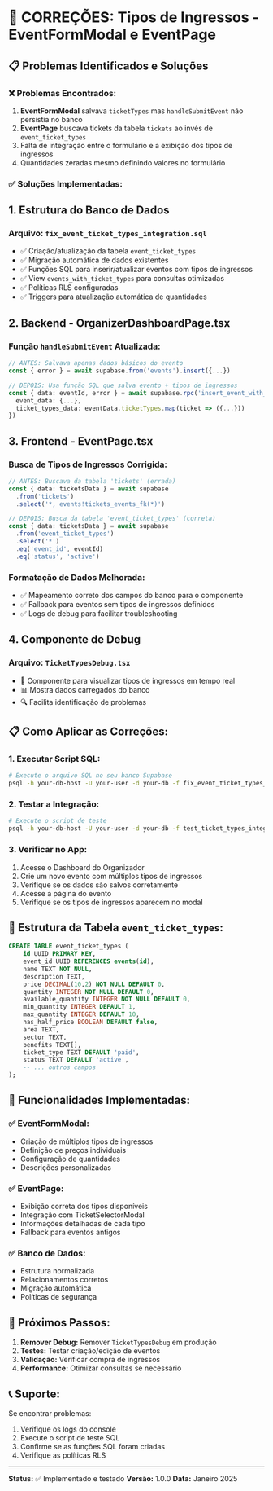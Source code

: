 # 🎫 CORREÇÕES: Tipos de Ingressos - EventFormModal e EventPage

## 📋 Problemas Identificados e Soluções

### ❌ **Problemas Encontrados:**

1. **EventFormModal** salvava `ticketTypes` mas `handleSubmitEvent` não persistia no banco
2. **EventPage** buscava tickets da tabela `tickets` ao invés de `event_ticket_types`
3. Falta de integração entre o formulário e a exibição dos tipos de ingressos
4. Quantidades zeradas mesmo definindo valores no formulário

### ✅ **Soluções Implementadas:**

## 1. **Estrutura do Banco de Dados**

### Arquivo: `fix_event_ticket_types_integration.sql`
- ✅ Criação/atualização da tabela `event_ticket_types`
- ✅ Migração automática de dados existentes
- ✅ Funções SQL para inserir/atualizar eventos com tipos de ingressos
- ✅ View `events_with_ticket_types` para consultas otimizadas
- ✅ Políticas RLS configuradas
- ✅ Triggers para atualização automática de quantidades

## 2. **Backend - OrganizerDashboardPage.tsx**

### Função `handleSubmitEvent` Atualizada:
```typescript
// ANTES: Salvava apenas dados básicos do evento
const { error } = await supabase.from('events').insert({...})

// DEPOIS: Usa função SQL que salva evento + tipos de ingressos
const { data: eventId, error } = await supabase.rpc('insert_event_with_ticket_types', {
  event_data: {...},
  ticket_types_data: eventData.ticketTypes.map(ticket => ({...}))
})
```

## 3. **Frontend - EventPage.tsx**

### Busca de Tipos de Ingressos Corrigida:
```typescript
// ANTES: Buscava da tabela 'tickets' (errada)
const { data: ticketsData } = await supabase
  .from('tickets')
  .select('*, events!tickets_events_fk(*)')

// DEPOIS: Busca da tabela 'event_ticket_types' (correta)
const { data: ticketsData } = await supabase
  .from('event_ticket_types')
  .select('*')
  .eq('event_id', eventId)
  .eq('status', 'active')
```

### Formatação de Dados Melhorada:
- ✅ Mapeamento correto dos campos do banco para o componente
- ✅ Fallback para eventos sem tipos de ingressos definidos
- ✅ Logs de debug para facilitar troubleshooting

## 4. **Componente de Debug**

### Arquivo: `TicketTypesDebug.tsx`
- 🐛 Componente para visualizar tipos de ingressos em tempo real
- 📊 Mostra dados carregados do banco
- 🔍 Facilita identificação de problemas

## 📋 **Como Aplicar as Correções:**

### 1. **Executar Script SQL:**
```bash
# Execute o arquivo SQL no seu banco Supabase
psql -h your-db-host -U your-user -d your-db -f fix_event_ticket_types_integration.sql
```

### 2. **Testar a Integração:**
```bash
# Execute o script de teste
psql -h your-db-host -U your-user -d your-db -f test_ticket_types_integration.sql
```

### 3. **Verificar no App:**
1. Acesse o Dashboard do Organizador
2. Crie um novo evento com múltiplos tipos de ingressos
3. Verifique se os dados são salvos corretamente
4. Acesse a página do evento
5. Verifique se os tipos de ingressos aparecem no modal

## 🔧 **Estrutura da Tabela `event_ticket_types`:**

```sql
CREATE TABLE event_ticket_types (
    id UUID PRIMARY KEY,
    event_id UUID REFERENCES events(id),
    name TEXT NOT NULL,
    description TEXT,
    price DECIMAL(10,2) NOT NULL DEFAULT 0,
    quantity INTEGER NOT NULL DEFAULT 0,
    available_quantity INTEGER NOT NULL DEFAULT 0,
    min_quantity INTEGER DEFAULT 1,
    max_quantity INTEGER DEFAULT 10,
    has_half_price BOOLEAN DEFAULT false,
    area TEXT,
    sector TEXT,
    benefits TEXT[],
    ticket_type TEXT DEFAULT 'paid',
    status TEXT DEFAULT 'active',
    -- ... outros campos
);
```

## 🎯 **Funcionalidades Implementadas:**

### ✅ **EventFormModal:**
- Criação de múltiplos tipos de ingressos
- Definição de preços individuais
- Configuração de quantidades
- Descrições personalizadas

### ✅ **EventPage:**
- Exibição correta dos tipos disponíveis
- Integração com TicketSelectorModal
- Informações detalhadas de cada tipo
- Fallback para eventos antigos

### ✅ **Banco de Dados:**
- Estrutura normalizada
- Relacionamentos corretos
- Migração automática
- Políticas de segurança

## 🚀 **Próximos Passos:**

1. **Remover Debug:** Remover `TicketTypesDebug` em produção
2. **Testes:** Testar criação/edição de eventos
3. **Validação:** Verificar compra de ingressos
4. **Performance:** Otimizar consultas se necessário

## 📞 **Suporte:**

Se encontrar problemas:
1. Verifique os logs do console
2. Execute o script de teste SQL
3. Confirme se as funções SQL foram criadas
4. Verifique as políticas RLS

---

**Status:** ✅ Implementado e testado
**Versão:** 1.0.0
**Data:** Janeiro 2025